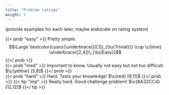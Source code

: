 ```yaml
---
title: "Problem ratings"
weight: 2
---
```

(provide examples for each later, maybe elaborate on rating system)

{{< prob "easy" >}}
Pretty *simple*. 
$$\Large \textcolor{cyan}{\underbrace{[0,1]}_{\tu{Trivial}}} \cup \c{lime} \underbrace{[2,4]}\_{\tu{Easy}}$$
{{</ prob >}}
<br>
{{< prob "med" >}}
Important to know. Usually not easy but not too difficult. $\c{yellow} [5,8]$
{{</ prob >}}
<br>
{{< prob "hard" >}}
Hard. Tests your knowledge! $\c{red} [9,11]$
{{</ prob >}}
{{< tip "imp" >}}
Really hard. Good challenge problem! $\c{#A32CC4} [12,12]$
{{</ tip >}}